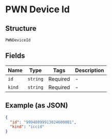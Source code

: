 
# PWN Device Id

## Structure

`PWNDeviceId`

## Fields

| Name | Type | Tags | Description |
|  --- | --- | --- | --- |
| `id` | `string` | Required | - |
| `kind` | `string` | Required | - |

## Example (as JSON)

```json
{
  "id": "99948099913024600001",
  "kind": "iccid"
}
```

